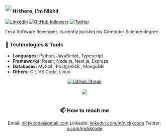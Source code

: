 <img src='https://i.giphy.com/media/v1.Y2lkPTc5MGI3NjExYzBrdW11bzVqb2trNnB6ZHg4dTJlbHJ6dnpkdWwybTQzZXg1YTc1YiZlcD12MV9pbnRlcm5hbF9naWZfYnlfaWQmY3Q9cw/d7O6RdWEfvGJNtKowA/giphy.gif' width='20px' align='left'></img>

### Hi there, I'm Nikhil

<!-- Social badges -->
[![LinkedIn](https://img.shields.io/badge/LinkedIn-nickkcode-blue?style=flat-square&logo=linkedin)](https://www.linkedin.com/in/nickkcode/)
[![GitHub followers](https://img.shields.io/github/followers/nickkcode?label=Follow&style=social)](https://github.com/nickkcode)
[![Twitter](https://img.shields.io/twitter/follow/nickkcode?style=social)](https://x.com/nickkcode)

<!-- Introduction -->
I'm a Software developer, currently pursing my Computer Science degree.


<!-- Skills & Technologies -->
### 🔧 Technologies & Tools
- **Languages:** Python, JavaScript, Typescript
- **Frameworks:** React, Node.js, Next.js, Express
- **Databases:** MySQL, PostgreSQL, MongoDB
- **Others:** Git, VS Code, Linux



<div align='center'>
  <a href="https://git.io/streak-stats">
    <img src="https://streak-stats.demolab.com?user=nickkcode&theme=midnight-purple&stroke=9745f5&dates=9745f5&border=9745f5&background=00000000" alt="GitHub Streak" />
  </a>
  <br>
  <br>
    <img src="https://github-readme-activity-graph.vercel.app/graph?username=nickkcode&bg_color=00000000&color=9745f5&line=9745f5&point=9745f5&hide_border=true&hide_title=true" />

  <br>
<br>  


<!-- Contact -->
### 📫 How to reach me
Email: [nickkcode@gmail.com](mailto:nickkcode@gmail.com)
LinkedIn: [linkedin.com/in/nickkcode](https://www.linkedin.com/in/nickkcode/)
Twitter: [x.com/nickkcode](https://x.com/nickkcode)


</div>
